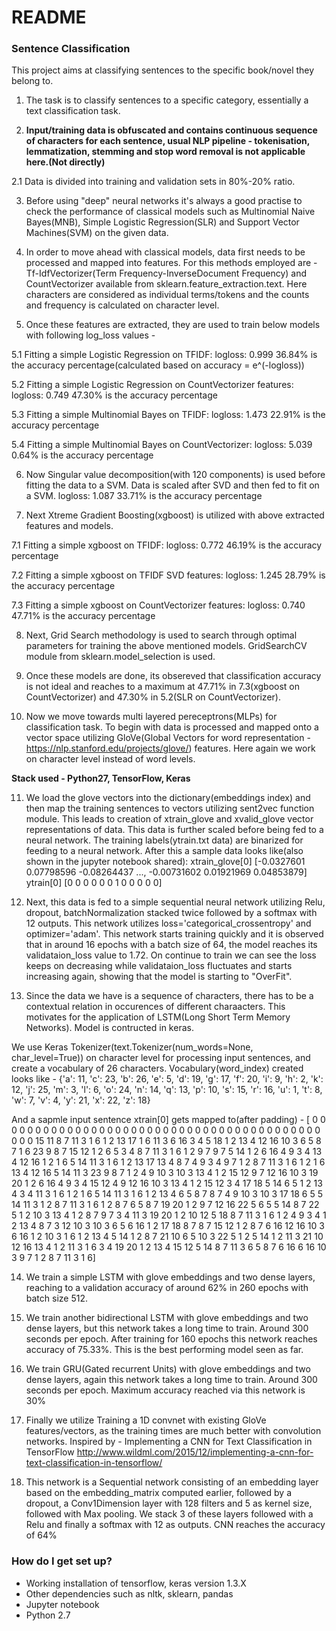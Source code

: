 # README #

### Sentence Classification ###

This project aims at classifying sentences to the specific book/novel they belong to.

1. The task is to classify sentences to a specific category, essentially a text classification task. 

2. **Input/training data is obfuscated and contains continuous sequence of characters for each sentence, usual NLP pipeline - tokenisation, lemmatization, stemming and stop word removal is not applicable here.(Not directly)**

2.1 Data is divided into training and validation sets in 80%-20% ratio. 

3. Before using "deep" neural networks it's always a good practise to check the performance of classical models such as Multinomial Naive Bayes(MNB), Simple Logistic Regression(SLR) and Support Vector Machines(SVM) on the given data.

4. In order to move ahead with classical models, data first needs to be processed and mapped into features. For this methods employed are - Tf-IdfVectorizer(Term Frequency-InverseDocument Frequency) and CountVectorizer available from sklearn.feature_extraction.text. Here characters are considered as individual terms/tokens and the counts and frequency is calculated on character level.

5. Once these features are extracted, they are used to train below models with following log_loss values - 

5.1 Fitting a simple Logistic Regression on TFIDF:
logloss: 0.999 
36.84% is the accuracy percentage(calculated based on accuracy = e^(-logloss))

5.2 Fitting a simple Logistic Regression on CountVectorizer features:
logloss: 0.749 
47.30% is the accuracy percentage

5.3 Fitting a simple Multinomial Bayes on TFIDF:
logloss: 1.473 
22.91% is the accuracy percentage

5.4 Fitting a simple Multinomial Bayes on CountVectorizer:
logloss: 5.039 
0.64% is the accuracy percentage

6. Now Singular value decomposition(with 120 components) is used before fitting the data to a SVM. Data is scaled after SVD and then fed to fit on a SVM.
logloss: 1.087 
33.71% is the accuracy percentage 

7. Next Xtreme Gradient Boosting(xgboost) is utilized with above extracted features and models.

7.1 Fitting a simple xgboost on TFIDF:
logloss: 0.772 
46.19% is the accuracy percentage

7.2 Fitting a simple xgboost on TFIDF SVD features:
logloss: 1.245 
28.79% is the accuracy percentage

7.3 Fitting a simple xgboost on CountVectorizer features:
logloss: 0.740 
47.71% is the accuracy percentage

8. Next, Grid Search methodology is used to search through optimal parameters for training the above mentioned models. GridSearchCV module from sklearn.model_selection is used.

9. Once these models are done, its obsereved that classification accuracy is not ideal and reaches to a maximum at 47.71% in 7.3(xgboost on CountVectorizer) and 47.30% in 5.2(SLR on CountVectorizer).

10. Now we move towards multi layered pereceptrons(MLPs) for classification task. To begin with data is processed and mapped onto a vector space utilizing GloVe(Global Vectors for word representation - https://nlp.stanford.edu/projects/glove/) features. Here again we work on character level instead of word levels.

**Stack used - Python27, TensorFlow, Keras**

11. We load the glove vectors into the dictionary(embeddings index) and then map the training sentences to vectors utilizing sent2vec function module. This leads to creation of xtrain_glove and xvalid_glove vector representations of data. This data is further scaled before being fed to a neural network. The training labels(ytrain.txt data) are binarized for feeding to a neural network. After this a sample data looks like(also shown in the jupyter notebook shared):
xtrain_glove[0]
[-0.0327601   0.07798596 -0.08264437 ..., -0.00731602  0.01921969
   0.04853879]
ytrain[0]
[0 0 0 0 0 0 1 0 0 0 0 0]

12. Next, this data is fed to a simple sequential neural network utilizing Relu, dropout, batchNormalization stacked twice followed by a softmax with 12 outputs. This network utilizes loss='categorical_crossentropy' and optimizer='adam'. This network starts training quickly and it is observed that in around 16 epochs with a batch size of 64, the model reaches its validataion_loss value to 1.72. On continue to train we can see the loss keeps on decreasing while validataion_loss fluctuates and starts increasing again, showing that the model is starting to "OverFit".

13. Since the data we have is a sequence of characters, there has to be a contextual relation in occurences of different charaacters. This motivates for the application of LSTM(Long Short Term Memory Networks). Model is contructed in keras.

We use Keras Tokenizer(text.Tokenizer(num_words=None, char_level=True)) on character level for processing input sentences, and create a vocabulary of 26 characters. Vocabulary(word_index) created looks like - 
{'a': 11, 'c': 23, 'b': 26, 'e': 5, 'd': 19, 'g': 17, 'f': 20, 'i': 9, 'h': 2, 'k': 12, 'j': 25, 'm': 3, 'l': 6, 'o': 24, 'n': 14, 'q': 13, 'p': 10, 's': 15, 'r': 16, 'u': 1, 't': 8, 'w': 7, 'v': 4, 'y': 21, 'x': 22, 'z': 18}

And a sapmle input sentence xtrain[0] gets mapped to(after padding) - 
[ 0  0  0  0  0  0  0  0  0  0  0  0  0  0  0  0  0  0  0  0  0  0  0  0  0
  0  0  0  0  0  0  0  0  0  0  0  0  0  0  0  0  0  0  0 15 11  8  7 11  3
  1  6  1  2 13 17  1  6 11  3  6 16  3  4  5 18  1  2 13  4 12 16 10  3  6
  5  8  7  1  6 23  9  8  7 15 12  1  2  6  5  3  4  8  7 11  3  1  6  1  2
  9  7  9  7  5 14  1  2  6 16  4  9  3  4 13  4 12 16  1  2  1  6  5 14 11
  3  1  6  1  2 13 17 13  4  8  7  4  9  3  4  9  7  1  2  8  7 11  3  1  6
  1  2  1  6 13  4 12 16  5 14 11  3 23  9  8  7  1  2  4  9 10  3 10  3 13
  4  1  2 15 12  9  7 12 16 10  3 19 20  1  2  6 16  4  9  3  4 15 12  4  9
 12 16 10  3 13  4  1  2 15 12  3  4 17 18  5 14  6  5  1  2 13  4  3  4 11
  3  1  6  1  2  1  6  5 14 11  3  1  6  1  2 13  4  6  5  8  7  8  7  4  9
 10  3 10  3 17 18  6  5  5 14 11  3  1  2  8  7 11  3  1  6  1  2  8  7  6
  5  8  7 19 20  1  2  9  7 12 16 22  5  6  5  5 14  8  7 22  5  1  2 10  3
 13  4  1  2  8  7  9  7  3  4 11  3 19 20  1  2 10 12  5 18  8  7 11  3  1
  6  1  2  4  9  3  4  1  2 13  4  8  7  3 12 10  3 10  3  6  5  6 16  1  2
 17 18  8  7  8  7 15 12  1  2  8  7  6 16 12 16 10  3  6 16  1  2 10  3  1
  6  1  2 13  4  5 14  1  2  8  7 21 10  6  5 10  3 22  5  1  2  5 14  1  2
 11  3 21 10 12 16 13  4  1  2 11  3  1  6  3  4 19 20  1  2 13  4 15 12  5
 14  8  7 11  3  6  5  8  7  6 16  6 16 10  3  9  7  1  2  8  7 11  3  1  6]

14. We train a simple LSTM with glove embeddings and two dense layers, reaching to a validation accuracy of around 62% in 260 epochs with batch size 512.

15. We train another bidirectional LSTM with glove embeddings and two dense layers, but this network takes a long time to train. Around 300 seconds per epoch. After training for 160 epochs this network reaches accuracy of 75.33%. This is the best performing model seen as far.

16. We train GRU(Gated recurrent Units) with glove embeddings and two dense layers, again this network takes a long time to train. Around 300 seconds per epoch. Maximum accuracy reached via this network is 30%

17. Finally we utilize Training a 1D convnet with existing GloVe features/vectors, as the training times are much better with convolution networks. Inspired by - Implementing a CNN for Text Classification in TensorFlow http://www.wildml.com/2015/12/implementing-a-cnn-for-text-classification-in-tensorflow/

18. This network is a Sequential network consisting of an embedding layer based on the embedding_matrix computed earlier, followed by a dropout, a Conv1Dimension layer with 128 filters and 5 as kernel size, followed with Max pooling. We stack 3 of these layers followed with a Relu and finally a softmax with 12 as outputs.
CNN reaches the accuracy of 64%

### How do I get set up? ###

* Working installation of tensorflow, keras version 1.3.X 
* Other dependencies such as nltk, sklearn, pandas
* Jupyter notebook
* Python 2.7
